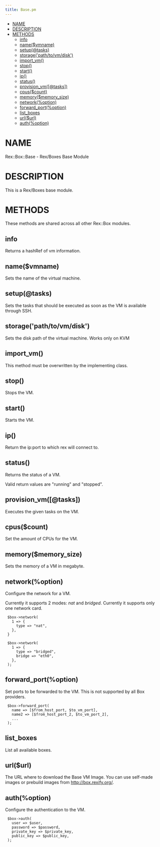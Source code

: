 ```yaml
---
title: Base.pm
---
```


-   [NAME](#NAME)
-   [DESCRIPTION](#DESCRIPTION)
-   [METHODS](#METHODS)
    -   [info](#info)
    -   [name($vmname)](#name-vmname-)
    -   [setup(@tasks)](#setup-tasks-)
    -   [storage('path/to/vm/disk')](#storage-path-to-vm-disk-)
    -   [import\_vm()](#import_vm-)
    -   [stop()](#stop-)
    -   [start()](#start-)
    -   [ip()](#ip-)
    -   [status()](#status-)
    -   [provision\_vm(\[@tasks\])](#provision_vm-tasks-)
    -   [cpus($count)](#cpus-count-)
    -   [memory($memory\_size)](#memory-memory_size-)
    -   [network(%option)](#network-option-)
    -   [forward\_port(%option)](#forward_port-option-)
    -   [list\_boxes](#list_boxes)
    -   [url($url)](#url-url-)
    -   [auth(%option)](#auth-option-)

# NAME

Rex::Box::Base - Rex/Boxes Base Module

# DESCRIPTION

This is a Rex/Boxes base module.

# METHODS

These methods are shared across all other Rex::Box modules.

## info

Returns a hashRef of vm information.

## name($vmname)

Sets the name of the virtual machine.

## setup(@tasks)

Sets the tasks that should be executed as soon as the VM is available through SSH.

## storage('path/to/vm/disk')

Sets the disk path of the virtual machine. Works only on KVM

## import\_vm()

This method must be overwritten by the implementing class.

## stop()

Stops the VM.

## start()

Starts the VM.

## ip()

Return the ip:port to which rex will connect to.

## status()

Returns the status of a VM.

Valid return values are "running" and "stopped".

## provision\_vm(\[@tasks\])

Executes the given tasks on the VM.

## cpus($count)

Set the amount of CPUs for the VM.

## memory($memory\_size)

Sets the memory of a VM in megabyte.

## network(%option)

Configure the network for a VM.

Currently it supports 2 modes: *nat* and *bridged*. Currently it supports only one network card.

     $box->network(
       1 => {
         type => "nat",
       },
     }
     
     $box->network(
       1 => {
         type => "bridged",
         bridge => "eth0",
       },
     );

## forward\_port(%option)

Set ports to be forwarded to the VM. This is not supported by all Box providers.

     $box->forward_port(
       name => [$from_host_port, $to_vm_port],
       name2 => [$from_host_port_2, $to_vm_port_2],
       ...
     );

## list\_boxes

List all available boxes.

## url($url)

The URL where to download the Base VM Image. You can use self-made images or prebuild images from http://box.rexify.org/.

## auth(%option)

Configure the authentication to the VM.

     $box->auth(
       user => $user,
       password => $password,
       private_key => $private_key,
       public_key => $public_key,
     );

